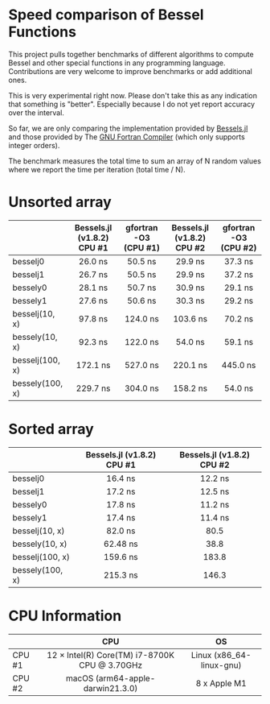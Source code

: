 # Speed comparison of Bessel Functions

This project pulls together benchmarks of different algorithms to compute Bessel and other special functions in any programming language. Contributions are very welcome to improve benchmarks or add additional ones.

This is very experimental right now. Please don't take this as any indication that something is "better". Especially because I do not yet report accuracy over the interval.

So far, we are only comparing the implementation provided by [Bessels.jl](https://github.com/JuliaMath/Bessels.jl) and those provided by The [GNU Fortran Compiler](https://gcc.gnu.org/onlinedocs/gcc-4.9.4/gfortran/BESSEL_005fJN.html) (which only supports integer orders).

The benchmark measures the total time to sum an array of N random values where we report the time per iteration (total time / N).

# Unsorted array

|               | Bessels.jl (v1.8.2) CPU #1 |      gfortran -O3 (CPU #1)  | Bessels.jl (v1.8.2) CPU #2 | gfortran -O3 (CPU #2) |
| ------------- | :---:                      |   :---:                     | :---:                      |   :---:               |
| besselj0      | 26.0 ns                    |      50.5 ns                | 29.9 ns                    |  37.3 ns              |
| besselj1      | 26.7 ns                    |      50.5 ns                | 29.9 ns                    |  37.2 ns              |
| bessely0      | 28.1 ns                    |      50.7 ns                | 30.9 ns                    |  29.1 ns              |
| bessely1      | 27.6 ns                    |      50.6 ns                | 30.3 ns                    |  29.2 ns              |
| besselj(10, x) | 97.8 ns                   |      124.0 ns               | 103.6 ns                   |  70.2 ns              |
| bessely(10, x) | 92.3 ns                   |      122.0 ns               | 54.0 ns                    |  59.1 ns              |
| besselj(100, x) | 172.1 ns                 |      527.0 ns               | 220.1 ns                   |  445.0 ns             |
| bessely(100, x) | 229.7 ns                 |      304.0 ns               | 158.2 ns                   |  54.0 ns              |


# Sorted array

|                   | Bessels.jl (v1.8.2) CPU #1 | Bessels.jl (v1.8.2) CPU #2 |
| -------------     | :---:                      | :---:                      |
| besselj0          | 16.4 ns                    | 12.2 ns                    |
| besselj1          | 17.2 ns                    | 12.5 ns                    |
| bessely0          | 17.8 ns                    | 11.2 ns                    |
| bessely1          | 17.4 ns                    | 11.4 ns                    |
| besselj(10, x)    | 82.0 ns                    | 80.5                       | 
| bessely(10, x)    | 62.48 ns                   | 38.8                       |
| besselj(100, x)   | 159.6 ns                   | 183.8                      | 
| bessely(100, x)   | 215.3 ns                   | 146.3                      | 


# CPU Information
|               | CPU                        | OS              |
| ------------- | :---:                      | :---:                      |
| CPU #1      | 12 × Intel(R) Core(TM) i7-8700K CPU @ 3.70GHz                    | Linux (x86_64-linux-gnu)                   |
| CPU #2      | macOS (arm64-apple-darwin21.3.0)                    | 8 x Apple M1                   |

